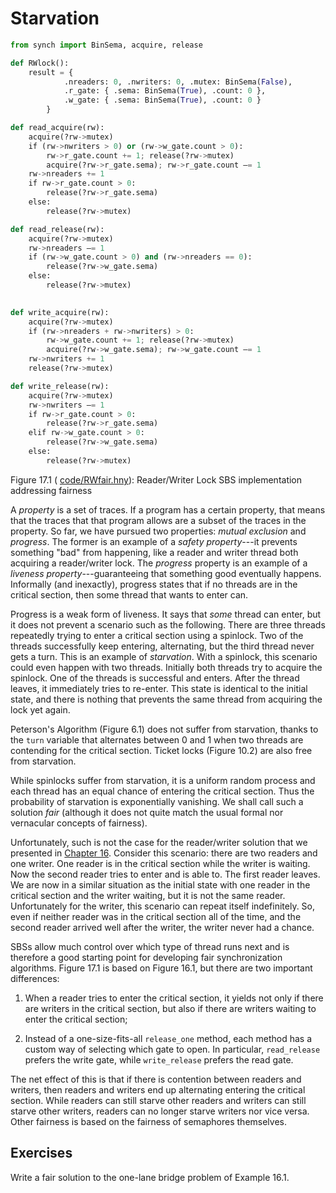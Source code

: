 
# Starvation 


```python
from synch import BinSema, acquire, release

def RWlock():
    result = {
            .nreaders: 0, .nwriters: 0, .mutex: BinSema(False),
            .r_gate: { .sema: BinSema(True), .count: 0 },
            .w_gate: { .sema: BinSema(True), .count: 0 }
        }

def read_acquire(rw):
    acquire(?rw->mutex)
    if (rw->nwriters > 0) or (rw->w_gate.count > 0):
        rw->r_gate.count += 1; release(?rw->mutex)
        acquire(?rw->r_gate.sema); rw->r_gate.count –= 1
    rw->nreaders += 1
    if rw->r_gate.count > 0:
        release(?rw->r_gate.sema)
    else:
        release(?rw->mutex)

def read_release(rw):
    acquire(?rw->mutex)
    rw->nreaders –= 1
    if (rw->w_gate.count > 0) and (rw->nreaders == 0):
        release(?rw->w_gate.sema)
    else:
        release(?rw->mutex)
    

def write_acquire(rw):
    acquire(?rw->mutex)
    if (rw->nreaders + rw->nwriters) > 0:
        rw->w_gate.count += 1; release(?rw->mutex)
        acquire(?rw->w_gate.sema); rw->w_gate.count –= 1
    rw->nwriters += 1
    release(?rw->mutex)

def write_release(rw):
    acquire(?rw->mutex)
    rw->nwriters –= 1
    if rw->r_gate.count > 0:
        release(?rw->r_gate.sema)
    elif rw->w_gate.count > 0:
        release(?rw->w_gate.sema)
    else:
        release(?rw->mutex)
```

<figcaption>Figure 17.1 (
<a href=https://harmony.cs.cornell.edu/code/RWfair.hny>code/RWfair.hny</a>): 
Reader/Writer Lock SBS implementation addressing fairness
</figcaption>

A *property* is a set of traces. If a program has a certain property,
that means that the traces that that program allows are a subset of the
traces in the property. So far, we have pursued two properties: *mutual
exclusion* and *progress*. The former is an example of a *safety
property*---it prevents something "bad" from happening, like a reader
and writer thread both acquiring a reader/writer lock. The *progress*
property is an example of a *liveness property*---guaranteeing that
something good eventually happens. Informally (and inexactly), progress
states that if no threads are in the critical section, then some thread
that wants to enter can.

Progress is a weak form of liveness. It says that *some* thread can
enter, but it does not prevent a scenario such as the following. There
are three threads repeatedly trying to enter a critical section using a
spinlock. Two of the threads successfully keep entering, alternating,
but the third thread never gets a turn. This is an example of
*starvation*. With a spinlock, this scenario could even happen with two
threads. Initially both threads try to acquire the spinlock. One of the
threads is successful and enters. After the thread leaves, it
immediately tries to re-enter. This state is identical to the initial
state, and there is nothing that prevents the same thread from acquiring
the lock yet again.

Peterson's Algorithm (Figure 6.1) does not suffer from starvation,
thanks to the `turn` variable that alternates between 0 and 1 when two
threads are contending for the critical section. Ticket locks
(Figure 10.2) are also free from starvation.

While spinlocks suffer from starvation, it is a uniform random process
and each thread has an equal chance of entering the critical section.
Thus the probability of starvation is exponentially vanishing. We shall
call such a solution *fair* (although it does not quite match the usual
formal nor vernacular concepts of fairness).

Unfortunately, such is not the case for the reader/writer solution that
we presented in [Chapter 16](sbs.md). Consider this scenario: there are two
readers and one writer. One reader is in the critical section while the
writer is waiting. Now the second reader tries to enter and is able to.
The first reader leaves. We are now in a similar situation as the
initial state with one reader in the critical section and the writer
waiting, but it is not the same reader. Unfortunately for the writer,
this scenario can repeat itself indefinitely. So, even if neither reader
was in the critical section all of the time, and the second reader
arrived well after the writer, the writer never had a chance.

SBSs allow much control over which type of thread runs next and is
therefore a good starting point for developing fair synchronization
algorithms. Figure 17.1 is based on Figure 16.1, but there
are two important differences:

1.  When a reader tries to enter the critical section, it yields not
    only if there are writers in the critical section, but also if there
    are writers waiting to enter the critical section;

2.  Instead of a one-size-fits-all `release_one` method, each method has
    a custom way of selecting which gate to open. In particular,
    `read_release` prefers the write gate, while `write_release` prefers
    the read gate.

The net effect of this is that if there is contention between readers
and writers, then readers and writers end up alternating entering the
critical section. While readers can still starve other readers and
writers can still starve other writers, readers can no longer starve
writers nor vice versa. Other fairness is based on the fairness of
semaphores themselves.

## Exercises 


Write a fair solution to the one-lane bridge problem of Example 16.1.

